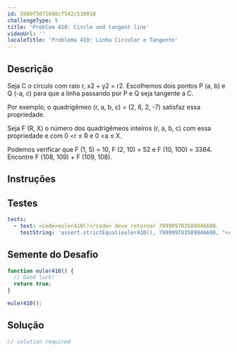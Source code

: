 ```yaml
---
id: 5900f5071000cf542c510018
challengeType: 5
title: 'Problem 410: Circle and tangent line'
videoUrl: ''
localeTitle: 'Problema 410: Linha Circular e Tangente'
---
```


## Descrição
<section id="description"> Seja C o círculo com raio r, x2 + y2 = r2. Escolhemos dois pontos P (a, b) e Q (-a, c) para que a linha passando por P e Q seja tangente a C. <p> Por exemplo, o quadrigêmeo (r, a, b, c) = (2, 6, 2, -7) satisfaz essa propriedade. </p><p> Seja F (R, X) o número dos quadrigêmeos inteiros (r, a, b, c) com essa propriedade e com 0 &lt;r ≤ R e 0 &lt;a ≤ X. </p><p> Podemos verificar que F (1, 5) = 10, F (2, 10) = 52 e F (10, 100) = 3384. Encontre F (108, 109) + F (109, 108). </p></section>

## Instruções
<section id="instructions">
</section>

## Testes
<section id='tests'>

```yml
tests:
  - text: <code>euler410()</code> deve retornar 799999783589946600.
    testString: 'assert.strictEqual(euler410(), 799999783589946600, "<code>euler410()</code> should return 799999783589946600.");'

```

</section>

## Semente do Desafio
<section id='challengeSeed'>

<div id='js-seed'>

```js
function euler410() {
  // Good luck!
  return true;
}

euler410();

```

</div>



</section>

## Solução
<section id='solution'>

```js
// solution required
```
</section>
